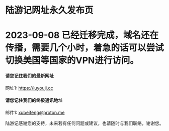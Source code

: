 # 陆游记网址永久发布页

# 2023-09-08 已经迁移完成，域名还在传播，需要几个小时，着急的话可以尝试切换美国等国家的VPN进行访问。

#### 请您记住我们的最新网址
网址1: https://luyouji.cc

#### 请您记住我们的终极通讯地址
邮件1: xubeifeng@proton.me

陆游记感谢您的支持，未来若有任何问题或建议，也请随时与我们联络，谢谢您。




